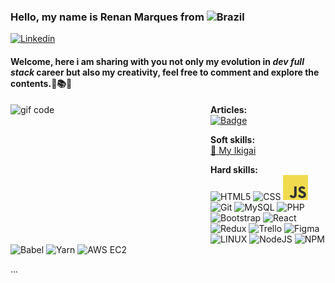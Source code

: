### Hello, my name is Renan Marques from <img src="https://www.flaticon.com/svg/static/icons/svg/2943/2943343.svg" alt="Brazil" title="Brazil" width="30" height="30"/> 

[![Linkedin](https://img.shields.io/badge/-LinkedIn-0e76a8?style=flat-circle&logo=Linkedin&logoColor=white&link=https://www.linkedin.com/in/engincan-veske-b4a75b145/)](https://www.linkedin.com/in/renan-marques-dev/) </br>

#### **Welcome**, here i am sharing with you not only my evolution in ***dev full stack*** career but also my creativity, feel free to comment and explore the contents.🎯📚🚀


<img src="https://media.giphy.com/media/26tn33aiTi1jkl6H6/giphy.gif" align="left" alt="gif code" title="gif code" width="320" height="220"/>

**Articles:**
<br/>
<a href="https://renan04-marques.medium.com/os-7-erros-de-codifica%C3%A7%C3%A3o-mais-comuns-que-todo-dev-iniciante-comete-e1aa15afdd36">
![Badge](https://img.shields.io/static/v1?labelColor=black&label&message=Medium&color=black&style=flat-square&logo=Medium)<a/>  

**Soft skills:**
<br/>
<a href="https://www.linkedin.com/in/renan-marques-615882a4/detail/overlay-view/urn:li:fsd_profileTreasuryMedia:(ACoAABYyuPEBTDGZ0MPyc0np-g6KNgFZnrkuerg,1605004681721)/?lipi=urn%3Ali%3Apage%3Ad_flagship3_profile_view_base%3BwjXIcLTPSpWmODfvWkpPeA%3D%3D&licu=urn%3Ali%3Acontrol%3Ad_flagship3_profile_view_base-featured_item_detail_view" color="green">🔗 My Ikigai</a>

**Hard skills:**
</br><img src="https://www.flaticon.com/svg/static/icons/svg/226/226269.svg" alt="HTML5" title="HTML5" width="40" height="40"/> 
<img src="https://www.flaticon.com/svg/static/icons/svg/732/732190.svg" alt="CSS" title="CSS" width="40" height="40"/>
<img src="https://raw.githubusercontent.com/voodootikigod/logo.js/master/js.png" alt="JS" title="JavaScript" width="40" height="40"/>
<img src="https://upload.wikimedia.org/wikipedia/commons/thumb/3/3f/Git_icon.svg/1024px-Git_icon.svg.png" alt="Git" title="Git" width="40" height="40"/>
<img src="https://soltveit.org/wp-content/uploads/2014/02/mysql-database-logo-web.png" alt="MySQL" title="MySQL" width="40" height="40"/>
<img src="http://seeklogo.com/images/P/php-logo-ADE513E748-seeklogo.com.png" alt="PHP" title="PHP" width="40" height="40"/>
<img src="https://sdtimes.com/wp-content/uploads/2018/01/bootstrap-stack.png" alt="Bootstrap" title="Bootstrap" width="40" height="40"/>
<img src="https://cdn.freebiesupply.com/logos/large/2x/react-1-logo-svg-vector.svg" alt="React" title="React" width="40" height="40"/>
<img src="https://raw.githubusercontent.com/reduxjs/redux/master/logo/logo.png" alt="Redux" title="Redux" width="40" height="40"/>
<img src="https://a.trellocdn.com/prgb/dist/images/ios/apple-touch-icon-precomposed.8de2074e8a785dd5d498.png" alt="Trello" title="Trello" width="40" height="40"/>
<img src="https://static.figma.com/app/icon/1/favicon.png" alt="Figma" title="Figma" width="40" height="40"/>
<img src="https://www.flaticon.com/svg/static/icons/svg/226/226772.svg" alt="LINUX" title="LINUX" width="40" height="40"/>
<img src="https://cdn.freebiesupply.com/logos/large/2x/nodejs-icon-logo-png-transparent.png" alt="NodeJS" title="NodeJS" width="40" height="40"/>
<img src="https://www.logolynx.com/images/logolynx/7f/7fb976a537620fed310872d533cd161c.png" alt="NPM" title="NPM" width="40" height="40"/>
<img src="https://d33wubrfki0l68.cloudfront.net/7a197cfe44548cc1a3f581152af70a3051e11671/78df8/img/babel.svg" alt="Babel" title="Babel" width="50" height="50"/>
<img src="https://i0.wp.com/sempreupdate.com.br/wp-content/uploads/2018/09/como-instalar-o-yarn-um-gerenciador-de-pacotes-npm-instale-agora-no-ubuntu-debian-e-fedora.png?fit=800%2C358&ssl=1" alt="Yarn" title="Yarn" width="80" height="40"/>
<img src="https://cdn.freebiesupply.com/logos/large/2x/aws-ec2-logo-png-transparent.png" alt="AWS EC2" title="AWS EC2" width="40" height="40"/>

...

<!--
**Soft Skills:** - habilidades interpessoais
**Hard skills:** - habilidades tecnicas
<img src="https://upload-icon.s3.us-east-2.amazonaws.com/uploads/icons/png/20167174151551942641-512.png" alt="react" width="20" height="20"/> <img src="https://upload-icon.s3.us-east-2.amazonaws.com/uploads/icons/png/19108918321553750384-512.png" alt="react-native" width="20" height="20"/> <img src="https://cdn4.iconfinder.com/data/icons/logos-and-brands/512/233_Node_Js_logo-256.png" alt="nodejs" width="20" height="20"/> <img src="https://image.flaticon.com/icons/svg/919/919826.svg" alt="css3" width="20" height="20"/>  <img src="https://image.flaticon.com/icons/svg/919/919827.svg" alt="html5" width="20" height="20"/> <img src="https://image.flaticon.com/icons/svg/226/226777.svg" alt="java" width="20" height="20"/> <img src="https://cdn1.iconfinder.com/data/icons/development-2-yellow/60/30_-Javascript-_development_coding_programming_code-512.png" alt="javascript" width="20" height="20"/> <img src="https://image.flaticon.com/icons/png/512/919/919832.png" alt="typescript" width="20" height="20"/> <img src="https://image.flaticon.com/icons/svg/2772/2772128.svg" alt="sql" width="20" height="20"/> <img src="https://upload-icon.s3.us-east-2.amazonaws.com/uploads/icons/png/16876668881551942134-512.png" alt="postgresql" width="20" height="20"/> <img src="https://upload-icon.s3.us-east-2.amazonaws.com/uploads/icons/png/19681752361536207300-512.png" alt="bootstrap" width="20" height="20"/> <img src="https://cdn4.iconfinder.com/data/icons/logos-3/512/mongodb-2-256.png" alt="mongodb" width="70" height="20"/><img src="https://image.flaticon.com/icons/svg/919/919830.svg" alt="php" width="20" height="20"/>


**Re04nan/Re04nan** is a ✨ _special_ ✨ repository because its `README.md` (this file) appears on your GitHub profile.

Here are some ideas to get you started:

- 🔭 I’m currently working on ...
- 🌱 I’m currently learning ...
- 👯 I’m looking to collaborate on ...
- 🤔 I’m looking for help with ...
- 💬 Ask me about ...
- 📫 How to reach me: ...
- 😄 Pronouns: ...
- ⚡ Fun fact: ...
-->
